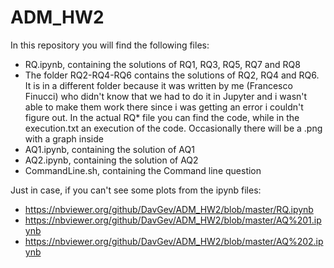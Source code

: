 # ADM_HW2
In this repository you will find the following files:
- RQ.ipynb, containing the solutions of RQ1, RQ3, RQ5, RQ7 and RQ8 
- The folder RQ2-RQ4-RQ6 contains the solutions of RQ2, RQ4 and RQ6. It is in a different folder because it was written by me (Francesco Finucci) who didn't know that we had to do it in Jupyter and i wasn't able to make them work there since i was getting an error i couldn't figure out.
In the actual RQ* file you can find the code, while in the execution.txt an execution of the code. Occasionally there will be a .png with a graph inside
- AQ1.ipynb, containing the solution of AQ1
- AQ2.ipynb, containing the solution of AQ2
- CommandLine.sh, containing the Command line question

Just in case, if you can't see some plots from the ipynb files:
- https://nbviewer.org/github/DavGev/ADM_HW2/blob/master/RQ.ipynb
- https://nbviewer.org/github/DavGev/ADM_HW2/blob/master/AQ%201.ipynb
- https://nbviewer.org/github/DavGev/ADM_HW2/blob/master/AQ%202.ipynb
